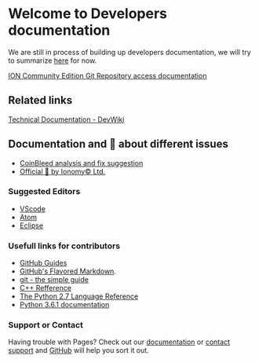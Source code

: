 # Welcome to Developers documentation     

We are still in process of building up developers documentation, we will try to summarize [here](https://cevap.github.io/doc/) for now.

[ION Community Edition Git Repository access documentation](GitAccess.md)

## Related links

[Technical Documentation - DevWiki](https://cevap.github.io/devwiki/) 

## Documentation and 📰 about different issues

- [CoinBleed analysis and fix suggestion](CoinBleed.md)
- [Official 📰 by Ionomy©️ Ltd.](https://news.ionomy.com/)

### Suggested Editors

- [VScode](https://code.visualstudio.com/)
- [Atom](https://atom.io/)
- [Eclipse](https://www.eclipse.org/downloads/?)

### Usefull links for contributors

- [GitHub Guides](https://guides.github.com/)
- [GitHub's Flavored Markdown](https://guides.github.com/features/mastering-markdown/).
- [git - the simple guide](https://rogerdudler.github.io/git-guide/)
- [C++ Refference](http://en.cppreference.com/w/)
- [The Python 2.7 Language Reference](https://docs.python.org/2/reference/index.html)
- [Python 3.6.1 documentation](https://docs.python.org/3/)

### Support or Contact

Having trouble with Pages? Check out our [documentation](https://help.github.com/categories/github-pages-basics/) or [contact support](https://github.com/contact) and [GitHub](https://github.com/contact) will help you sort it out.

